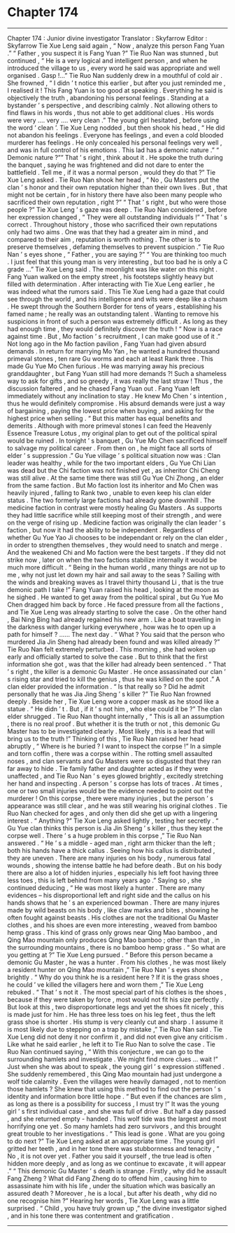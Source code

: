 
# Chapter 174


---

Chapter 174 : Junior divine investigator
Translator :
Skyfarrow
Editor :
Skyfarrow
Tie Xue Leng said again , “ Now , analyze this person Fang Yuan .”
“ Father , you suspect it is Fang Yuan ?” Tie Ruo Nan was stunned , but continued , “ He is a very logical and intelligent person , and when he introduced the village to us , every word he said was appropriate and well organised . Gasp !…”
Tie Ruo Nan suddenly drew in a mouthful of cold air .
She frowned , “ I didn ’ t notice this earlier , but after you just reminded me , I realised it ! This Fang Yuan is too good at speaking . Everything he said is objectively the truth , abandoning his personal feelings . Standing at a bystander ’ s perspective , and describing calmly . Not allowing others to find flaws in his words , thus not able to get additional clues . His words were very …. very …. very clean .”
The young girl hesitated , before using the word ‘ clean ’.
Tie Xue Leng nodded , but then shook his head , “ He did not abandon his feelings . Everyone has feelings , and even a cold blooded murderer has feelings . He only concealed his personal feelings very well , and was in full control of his emotions . This lad has a demonic nature .”
“ Demonic nature ?”” That ’ s right , think about it . He spoke the truth during the banquet , saying he was frightened and did not dare to enter the battlefield . Tell me , if it was a normal person , would they do that ?” Tie Xue Leng asked .
Tie Ruo Nan shook her head , “ No , Gu Masters put the clan ’ s honor and their own reputation higher than their own lives . But , that might not be certain , for in history there have also been many people who sacrificed their own reputation , right ?”
“ That ’ s right , but who were those people ?” Tie Xue Leng ’ s gaze was deep .
Tie Ruo Nan considered , before her expression changed , “ They were all outstanding individuals !”
“ That ’ s correct . Throughout history , those who sacrificed their own reputations only had two aims . One was that they had a greater aim in mind , and compared to their aim , reputation is worth nothing . The other is to preserve themselves , defaming themselves to prevent suspicion .”
Tie Ruo Nan ’ s eyes shone , “ Father , you are saying ?”
“ You are thinking too much . I just feel that this young man is very interesting , but too bad he is only a C grade …” Tie Xue Leng said .
The moonlight was like water on this night .
Fang Yuan walked on the empty street , his footsteps slightly heavy but filled with determination .
After interacting with Tie Xue Leng earlier , he was indeed what the rumors said . This Tie Xue Leng had a gaze that could see through the world , and his intelligence and wits were deep like a chasm . He swept through the Southern Border for tens of years , establishing his famed name ; he really was an outstanding talent .
Wanting to remove his suspicions in front of such a person was extremely difficult . As long as they had enough time , they would definitely discover the truth !
“ Now is a race against time . But , Mo faction ’ s recruitment , I can make good use of it .”
Not long ago in the Mo faction pavilion , Fang Yuan had given absurd demands . In return for marrying Mo Yan , he wanted a hundred thousand primeval stones , ten rare Gu worms and each at least Rank three .
This made Gu Yue Mo Chen furious .
He was marrying away his precious granddaughter , but Fang Yuan still had more demands ?!
Such a shameless way to ask for gifts , and so greedy , it was really the last straw !
Thus , the discussion faltered , and he chased Fang Yuan out .
Fang Yuan left immediately without any inclination to stay .
He knew Mo Chen ’ s intention , thus he would definitely compromise . His absurd demands were just a way of bargaining , paying the lowest price when buying , and asking for the highest price when selling .
“ But this matter has equal benefits and demerits . Although with more primeval stones I can feed the Heavenly Essence Treasure Lotus , my original plan to get out of the political spiral would be ruined . In tonight ’ s banquet , Gu Yue Mo Chen sacrificed himself to salvage my political career . From then on , he might face all sorts of elder ’ s suppression .”
Gu Yue village ’ s political situation now was : Clan leader was healthy , while for the two important elders , Gu Yue Chi Lian was dead but the Chi faction was not finished yet , as inheritor Chi Cheng was still alive . At the same time there was still Gu Yue Chi Zhong , an elder from the same faction . But Mo faction lost its inheritor and Mo Chen was heavily injured , falling to Rank two , unable to even keep his clan elder status .
The two formerly large factions had already gone downhill . The medicine faction in contrast were mostly healing Gu Masters . As supports they had little sacrifice while still keeping most of their strength , and were on the verge of rising up .
Medicine faction was originally the clan leader ’ s faction , but now it had the ability to be independent . Regardless of whether Gu Yue Yao Ji chooses to be independant or rely on the clan elder , in order to strengthen themselves , they would need to snatch and merge . And the weakened Chi and Mo faction were the best targets .
If they did not strike now , later on when the two factions stabilize internally it would be much more difficult .
“ Being in the human world , many things are not up to me , why not just let down my hair and sail away to the seas ? Sailing with the winds and breaking waves as I travel thirty thousand Li , that is the true demonic path I take !” Fang Yuan raised his head , looking at the moon as he sighed .
He wanted to get away from the political spiral , but Gu Yue Mo Chen dragged him back by force . He faced pressure from all the factions , and Tie Xue Leng was already starting to solve the case . On the other hand , Bai Ning Bing had already regained his new arm .
Like a boat travelling in the darkness with danger lurking everywhere , how was he to open up a path for himself ?
……
The next day .
“ What ? You said that the person who murdered Jia Jin Sheng had already been found and was killed already ?” Tie Ruo Nan felt extremely perturbed .
This morning , she had woken up early and officially started to solve the case .
But to think that the first information she got , was that the killer had already been sentenced .
“ That ’ s right , the killer is a demonic Gu Master . He once assassinated our clan ’ s rising star and tried to kill the genius , thus he was killed on the spot .” A clan elder provided the information .
“ Is that really so ? Did he admit personally that he was Jia Jing Sheng ’ s killer ?” Tie Ruo Nan frowned deeply . Beside her , Tie Xue Leng wore a copper mask as he stood like a statue .
“ He didn ’ t . But , if it ’ s not him , who else could it be ?” The clan elder shrugged .
Tie Ruo Nan thought internally , “ This is all an assumption , there is no real proof . But whether it is the truth or not , this demonic Gu Master has to be investigated clearly . Most likely , this is a lead that will bring us to the truth !”
Thinking of this , Tie Ruo Nan raised her head abruptly , “ Where is he buried ? I want to inspect the corpse !”
In a simple and torn coffin , there was a corpse within .
The rotting smell assaulted noses , and clan servants and Gu Masters were so disgusted that they ran far away to hide .
Tie family father and daughter acted as if they were unaffected , and Tie Ruo Nan ’ s eyes glowed brightly , excitedly stretching her hand and inspecting .
A person ’ s corpse has lots of traces . At times , one or two small injuries would be the evidence needed to point out the murderer !
On this corpse , there were many injuries , but the person ’ s appearance was still clear , and he was still wearing his original clothes .
Tie Ruo Nan checked for ages , and only then did she get up with a lingering interest .
“ Anything ?” Tie Xue Leng asked lightly , testing her secretly .
“ Gu Yue clan thinks this person is Jia Jin Sheng ’ s killer , thus they kept the corpse well . There ’ s a huge problem in this corpse ,” Tie Ruo Nan answered .
“ He ’ s a middle - aged man , right arm thicker than the left ; both his hands have a thick callus . Seeing how his callus is distributed , they are uneven . There are many injuries on his body , numerous fatal wounds , showing the intense battle he had before death . But on his body there are also a lot of hidden injuries , especially his left foot having three less toes , this is left behind from many years ago .”
Saying so , she continued deducing , “ He was most likely a hunter . There are many evidences – his disproportional left and right side and the callus on his hands shows that he ’ s an experienced bowman . There are many injures made by wild beasts on his body , like claw marks and bites , showing he often fought against beasts . His clothes are not the traditional Gu Master clothes , and his shoes are even more interesting , weaved from bamboo hemp grass . This kind of grass only grows near Qing Mao bamboo , and Qing Mao mountain only produces Qing Mao bamboo ; other than that , in the surrounding mountains , there is no bamboo hemp grass .
“ So what are you getting at ?” Tie Xue Leng pursued .
“ Before this person became a demonic Gu Master , he was a hunter . From his clothes , he was most likely a resident hunter on Qing Mao mountain ,” Tie Ruo Nan ’ s eyes shone brightly .
“ Why do you think he is a resident here ? If it is the grass shoes , he could ’ ve killed the villagers here and worn them ,” Tie Xue Leng rebuked .
“ That ’ s not it . The most special part of his clothes is the shoes , because if they were taken by force , most would not fit his size perfectly . But look at this , two disproportionate legs and yet the shoes fit nicely , this is made just for him . He has three less toes on his leg feet , thus the left grass shoe is shorter . His stump is very cleanly cut and sharp . I assume it is most likely due to stepping on a trap by mistake ,” Tie Ruo Nan said .
Tie Xue Leng did not deny it nor confirm it , and did not even give any criticism .
Like what he said earlier , he left it to Tie Ruo Nan to solve the case .
Tie Ruo Nan continued saying , “ With this conjecture , we can go to the surrounding hamlets and investigate . We might find more clues … wait !”
Just when she was about to speak , the young girl ’ s expression stiffened .
She suddenly remembered , this Qing Mao mountain had just undergone a wolf tide calamity . Even the villages were heavily damaged , not to mention those hamlets ?
She knew that using this method to find out the person ’ s identity and information bore little hope .
“ But even if the chances are slim , as long as there is a possibility for success , I must try !” It was the young girl ’ s first individual case , and she was full of drive .
But half a day passed , and she returned empty - handed . This wolf tide was the largest and most horrifying one yet . So many hamlets had zero survivors , and this brought great trouble to her investigations .
“ This lead is gone . What are you going to do next ?” Tie Xue Leng asked at an appropriate time .
The young girl gritted her teeth , and in her tone there was stubbornness and tenacity , “ No , it is not over yet . Father you said it yourself , the true lead is often hidden more deeply , and as long as we continue to excavate , it will appear .”
“ This demonic Gu Master ’ s death is strange . Firstly , why did he assault Fang Zheng ? What did Fang Zheng do to offend him , causing him to assassinate him with his life , under the situation which was basically an assured death ? Moreover , he is a local , but after his death , why did no one recognise him ?”
Hearing her words , Tie Xue Leng was a little surprised .
“ Child , you have truly grown up ,” the divine investigator sighed , and in his tone there was contentment and gratification .

---


